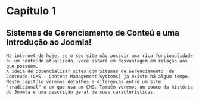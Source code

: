 # Capítulo 1
## Sistemas de Gerenciamento de Conteú e uma Introdução ao Joomla!
    Na internet de hoje, se o seu site não possuir uma rica funcionalidade ou um conteúdo atualizado, você estará em desvantagem em relação aos que possuem.
    A ideia de potencializar sites com Sitemas de Gerenciamento  de Conteúdo (CMS - Content Management Systems) já existe há algum tempo.
    Neste capitúlo veremos detalhes e diferenças entre um site "tradicional" e um que usa um CMS. Também veremos um pouco da história do Joomla e uma descrição geral de suas características.
